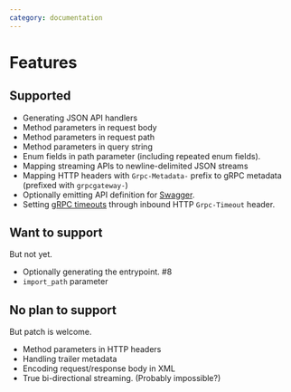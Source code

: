 ```yaml
---
category: documentation
---
```


# Features

## Supported
* Generating JSON API handlers
* Method parameters in request body
* Method parameters in request path
* Method parameters in query string
* Enum fields in path parameter (including repeated enum fields).
* Mapping streaming APIs to newline-delimited JSON streams
* Mapping HTTP headers with `Grpc-Metadata-` prefix to gRPC metadata (prefixed with `grpcgateway-`)
* Optionally emitting API definition for [Swagger](http://swagger.io).
* Setting [gRPC timeouts](http://www.grpc.io/docs/guides/wire.html) through inbound HTTP `Grpc-Timeout` header.

## Want to support
But not yet.
* Optionally generating the entrypoint. #8
* `import_path` parameter

## No plan to support
But patch is welcome.
* Method parameters in HTTP headers
* Handling trailer metadata
* Encoding request/response body in XML
* True bi-directional streaming. (Probably impossible?)

